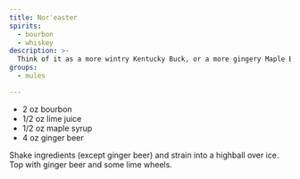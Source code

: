 ```yaml
---
title: Nor'easter
spirits:
  - bourbon
  - whiskey
description: >-
  Think of it as a more wintry Kentucky Buck, or a more gingery Maple Bourbon Smash, or even a cross between a Backcountry Mule and a pancake.  Bourbon, lime juice, maple syrup, and ginger beer.
groups:
  - mules

---
```


- 2 oz bourbon
- 1/2 oz lime juice
- 1/2 oz maple syrup
- 4 oz ginger beer

Shake ingredients (except ginger beer) and strain into a highball over ice.  Top with ginger beer and some lime wheels.